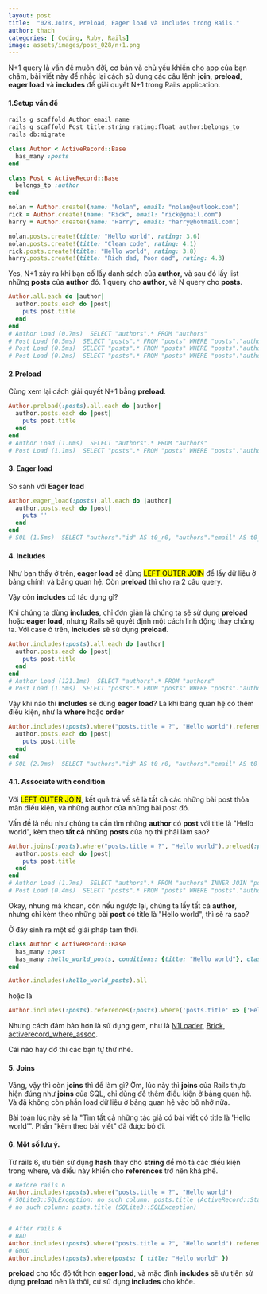 ```yaml
---
layout: post
title:  "028.Joins, Preload, Eager load và Includes trong Rails."
author: thach
categories: [ Coding, Ruby, Rails]
image: assets/images/post_028/n+1.png
---
```

N+1 query là vấn đề muôn đời, cơ bản và chủ yếu khiến cho app của bạn chậm, bài viết này để nhắc lại cách sử dụng các câu lệnh **join**, **preload**, **eager load** và **includes** để giải quyết N+1 trong Rails application.

#### 1.Setup vấn đề
```sh
rails g scaffold Author email name
rails g scaffold Post title:string rating:float author:belongs_to
rails db:migrate
```
```ruby
class Author < ActiveRecord::Base
  has_many :posts
end

class Post < ActiveRecord::Base
  belongs_to :author
end
```
```ruby
nolan = Author.create!(name: "Nolan", email: "nolan@outlook.com")
rick = Author.create!(name: "Rick", email: "rick@gmail.com")
harry = Author.create!(name: "Harry", email: "harry@hotmail.com")

nolan.posts.create!(title: "Hello world", rating: 3.6)
nolan.posts.create!(title: "Clean code", rating: 4.1)
rick.posts.create!(title: "Hello world", rating: 3.8)
harry.posts.create!(title: "Rich dad, Poor dad", rating: 4.3)
```
Yes, N+1 xảy ra khi bạn cố lấy danh sách của **author**, và sau đó lấy list những **posts** của **author** đó. 1 query cho **author**, và N query cho **posts**.

```ruby
Author.all.each do |author|
  author.posts.each do |post|
    puts post.title
  end
end
# Author Load (0.7ms)  SELECT "authors".* FROM "authors"
# Post Load (0.5ms)  SELECT "posts".* FROM "posts" WHERE "posts"."author_id" = $1  [["author_id", 1]]
# Post Load (0.5ms)  SELECT "posts".* FROM "posts" WHERE "posts"."author_id" = $1  [["author_id", 2]]
# Post Load (0.2ms)  SELECT "posts".* FROM "posts" WHERE "posts"."author_id" = $1  [["author_id", 3]]
```

#### 2.Preload
Cùng xem lại cách giải quyết N+1 bằng **preload**.
```ruby
Author.preload(:posts).all.each do |author|
  author.posts.each do |post|
    puts post.title
  end
end
# Author Load (1.0ms)  SELECT "authors".* FROM "authors"
# Post Load (1.1ms)  SELECT "posts".* FROM "posts" WHERE "posts"."author_id" IN ($1, $2, $3)  [["author_id", 1], ["author_id", 2], ["author_id", 3]]
```

#### 3. Eager load
So sánh với **Eager load**
```ruby
Author.eager_load(:posts).all.each do |author|
  author.posts.each do |post|
    puts ''
  end
end
# SQL (1.5ms)  SELECT "authors"."id" AS t0_r0, "authors"."email" AS t0_r1, "authors"."name" AS t0_r2, "authors"."created_at" AS t0_r3, "authors"."updated_at" AS t0_r4, "posts"."id" AS t1_r0, "posts"."title" AS t1_r1, "posts"."title" AS t1_r2, "posts"."author_id" AS t1_r3, "posts"."created_at" AS t1_r4, "posts"."updated_at" AS t1_r5 FROM "authors" LEFT OUTER JOIN "posts" ON "posts"."author_id" = "authors"."id"
```
#### 4. Includes
Như bạn thấy ở trên, **eager load** sẽ dùng <mark>LEFT OUTER JOIN</mark> để lấy dữ liệu ở bảng chính và bảng quan hệ. Còn **preload** thì cho ra 2 câu query.

Vậy còn **includes** có tác dụng gì?

Khi chúng ta dùng **includes**, chỉ đơn giản là chúng ta sẽ sử dụng **preload** hoặc **eager load**, nhưng Rails sẽ quyết định một cách linh động thay chúng ta. Với case ở trên, **includes** sẽ sử dụng **preload**.

```ruby
Author.includes(:posts).all.each do |author|
  author.posts.each do |post|
    puts post.title
  end
end
# Author Load (121.1ms)  SELECT "authors".* FROM "authors"
# Post Load (1.5ms)  SELECT "posts".* FROM "posts" WHERE "posts"."author_id" IN ($1, $2, $3)  [["author_id", 1], ["author_id", 2], ["author_id", 3]]
```

Vậy khi nào thì **includes** sẽ dùng **eager load**? Là khi bảng quan hệ có thêm điều kiện, như là **where** hoặc **order**

```ruby
Author.includes(:posts).where("posts.title = ?", "Hello world").references(:posts).each do |author|
  author.posts.each do |post|
    puts post.title
  end
end
# SQL (2.9ms)  SELECT "authors"."id" AS t0_r0, "authors"."email" AS t0_r1, "authors"."name" AS t0_r2, "authors"."created_at" AS t0_r3, "authors"."updated_at" AS t0_r4, "posts"."id" AS t1_r0, "posts"."title" AS t1_r1, "posts"."title" AS t1_r2, "posts"."author_id" AS t1_r3, "posts"."created_at" AS t1_r4, "posts"."updated_at" AS t1_r5 FROM "authors" LEFT OUTER JOIN "posts" ON "posts"."author_id" = "authors"."id" WHERE (posts.title = $1)  [[nil, "Hello world"]]
```

#### 4.1. Associate with condition
Với <mark>LEFT OUTER JOIN</mark>, kết quả trả về sẽ là tất cả các những bài post thỏa mãn điều kiện, và những author của những bài post đó.

Vấn đề là nếu như chúng ta cần tìm những **author** có **post** với title là "Hello world", kèm theo **tất cả** những **posts** của họ thì phải làm sao?

```ruby
Author.joins(:posts).where("posts.title = ?", "Hello world").preload(:posts).each do |author|
  author.posts.each do |post|
    puts post.title
  end
end
# Author Load (1.7ms)  SELECT "authors".* FROM "authors" INNER JOIN "posts" ON "posts"."author_id" = "authors"."id" WHERE (posts.title = $1)  [[nil, "Hello world"]]
# Post Load (0.4ms)  SELECT "posts".* FROM "posts" WHERE "posts"."author_id" = $1  [["author_id", 1]]
```

Okay, nhưng mà khoan, còn nếu ngược lại, chúng ta lấy tất cả **author**, nhưng chỉ kèm theo những bài **post** có title là "Hello world", thì sẽ ra sao?

Ở đây sinh ra một số giải pháp tạm thời.
```ruby
class Author < ActiveRecord::Base
  has_many :post
  has_many :hello_world_posts, conditions: {title: "Hello world"}, class_name: "Post"
end

Author.includes(:hello_world_posts).all

```
hoặc là

```ruby
Author.includes(:posts).references(:posts).where('posts.title' => ['Hello world', nil])
```
Nhưng cách đảm bảo hơn là sử dụng gem, như là [N1Loader](https://github.com/djezzzl/n1_loader), [Brick](https://github.com/lorint/brick), [activerecord_where_assoc](https://github.com/MaxLap/activerecord_where_assoc).

Cái nào hay dở thì các bạn tự thử nhé.

#### 5. Joins
Vâng, vậy thì còn **joins** thì để làm gì? Ờm, lúc này thì **joins** của Rails thực hiện đúng như **joins** của SQL, chỉ dùng để thêm điều kiện ở bảng quan hệ. Và đã không còn phần load dữ liệu ở bảng quan hệ vào bộ nhớ nữa.

Bài toán lúc này sẽ là "Tìm tất cả những tác giả có bài viết có title là 'Hello world'". Phần "kèm theo bài viết" đã được bỏ đi.

#### 6. Một số lưu ý.
Từ rails 6, ưu tiên sử dụng **hash** thay cho **string** để mô tả các điều kiện trong where, và điều này khiến cho **references** trở nên khá phế.
```ruby
# Before rails 6
Author.includes(:posts).where("posts.title = ?", "Hello world")
# SQLite3::SQLException: no such column: posts.title (ActiveRecord::StatementInvalid)
# no such column: posts.title (SQLite3::SQLException)


# After rails 6
# BAD
Author.includes(:posts).where("posts.title = ?", "Hello world").references(:posts)
# GOOD
Author.includes(:posts).where(posts: { title: "Hello world" })
```

**preload** cho tốc độ tốt hơn **eager load**, và mặc định **includes** sẽ ưu tiên sử dụng **preload** nên là thôi, cứ sử dụng **includes** cho khỏe.
